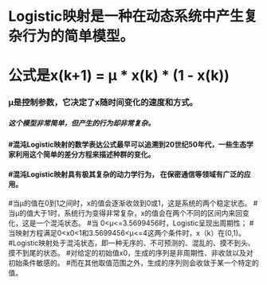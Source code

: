 # Logistic映射是一种在动态系统中产生复杂行为的简单模型。

# 公式是x(k+1) = μ * x(k) * (1 - x(k))
### μ是控制参数，它决定了x随时间变化的速度和方式。

##### 这个模型非常简单，但产生的行为却非常复杂。

#### #混沌Logistic映射的数学表达公式最早可以追溯到20世纪50年代，一些生态学家利用这个简单的差分方程来描述种群的变化。

#### #混沌Logistic映射具有极其复杂的动力学行为， 在保密通信等领域有广泛的应用。
#当μ的值在0到1之间时，x的值会逐渐收敛到0或1，这是系统的两个稳定状态。
#当μ的值大于1时，系统行为变得非常复杂，x的值会在两个不同的区间内来回变化，这是一个混沌状态。
#当 0<μ<=3.5699456时，Logistic呈现出周期性；
#当映射方程满足0<x0<1和3.5699456<μ<=4这两个条件时，x（k）在(0,1)。
#Logistic映射处于混沌状态，即一种无序的、不可预测的、混乱的、摸不到头、摸不到尾的状态。
#对给定的初始值x0，生成的序列是非周期性、非收敛以及对初始条件敏感的。
#而在其他取值范围之外，生成的序列则会收敛于某一个特定的值。
